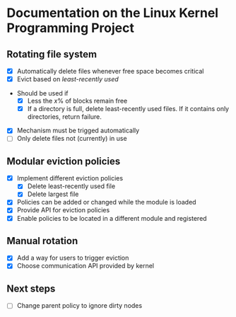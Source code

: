 # Documentation on the Linux Kernel Programming Project


## Rotating file system
- [x] Automatically delete files whenever free space becomes critical
- [x] Evict based on *least-recently used*
- Should be used if
    - [x] Less the $x$% of blocks remain free
    - [x] If a directory is full, delete least-recently used files. If it contains only directories, return failure.
- [x] Mechanism must be trigged automatically
- [ ] Only delete files not (currently) in use

## Modular eviction policies
- [x] Implement different eviction policies
    - [x] Delete least-recently used file
    - [x] Delete largest file
- [x] Policies can be added or changed while the module is loaded
- [x] Provide API for eviction policies
- [x] Enable policies to be located in a different module and registered

## Manual rotation
- [x] Add a way for users to trigger eviction
- [x] Choose communication API provided by kernel

## Next steps
- [ ] Change parent policy to ignore dirty nodes